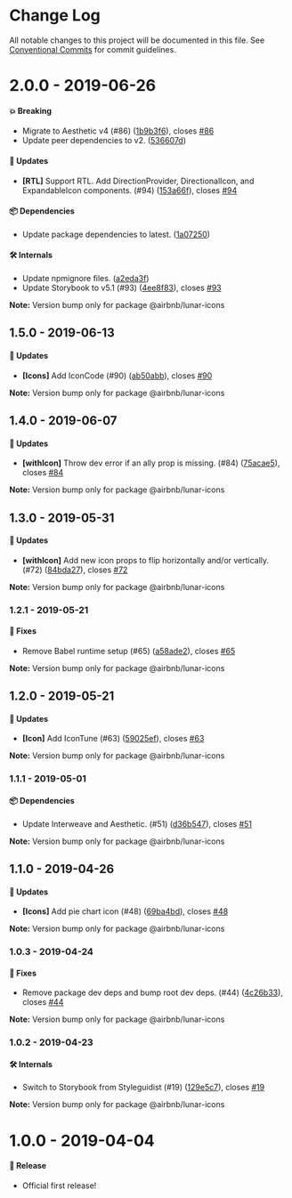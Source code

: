 # Change Log

All notable changes to this project will be documented in this file.
See [Conventional Commits](https://conventionalcommits.org) for commit guidelines.

# 2.0.0 - 2019-06-26

#### 💥 Breaking

- Migrate to Aesthetic v4 (#86) ([1b9b3f6](https://github.com/airbnb/lunar/tree/master/packages/icons/commit/1b9b3f6)), closes [#86](https://github.com/airbnb/lunar/tree/master/packages/icons/issues/86)
- Update peer dependencies to v2. ([536607d](https://github.com/airbnb/lunar/tree/master/packages/icons/commit/536607d))

#### 🚀 Updates

- **[RTL]** Support RTL. Add DirectionProvider, DirectionalIcon, and ExpandableIcon components. (#94) ([153a66f](https://github.com/airbnb/lunar/tree/master/packages/icons/commit/153a66f)), closes [#94](https://github.com/airbnb/lunar/tree/master/packages/icons/issues/94)

#### 📦 Dependencies

- Update package dependencies to latest. ([1a07250](https://github.com/airbnb/lunar/tree/master/packages/icons/commit/1a07250))

#### 🛠 Internals

- Update npmignore files. ([a2eda3f](https://github.com/airbnb/lunar/tree/master/packages/icons/commit/a2eda3f))
- Update Storybook to v5.1 (#93) ([4ee8f83](https://github.com/airbnb/lunar/tree/master/packages/icons/commit/4ee8f83)), closes [#93](https://github.com/airbnb/lunar/tree/master/packages/icons/issues/93)

**Note:** Version bump only for package @airbnb/lunar-icons





## 1.5.0 - 2019-06-13

#### 🚀 Updates

- **[Icons]** Add IconCode (#90) ([ab50abb](https://github.com/airbnb/lunar/commit/ab50abb)), closes [#90](https://github.com/airbnb/lunar/issues/90)

**Note:** Version bump only for package @airbnb/lunar-icons





## 1.4.0 - 2019-06-07

#### 🚀 Updates

- **[withIcon]** Throw dev error if an ally prop is missing. (#84) ([75acae5](https://github.com/airbnb/lunar/commit/75acae5)), closes [#84](https://github.com/airbnb/lunar/issues/84)

**Note:** Version bump only for package @airbnb/lunar-icons





## 1.3.0 - 2019-05-31

#### 🚀 Updates

- **[withIcon]** Add new icon props to flip horizontally and/or vertically. (#72) ([84bda27](https://github.com/airbnb/lunar/commit/84bda27)), closes [#72](https://github.com/airbnb/lunar/issues/72)

**Note:** Version bump only for package @airbnb/lunar-icons





### 1.2.1 - 2019-05-21

#### 🐞 Fixes

- Remove Babel runtime setup (#65) ([a58ade2](https://github.com/airbnb/lunar/commit/a58ade2)), closes [#65](https://github.com/airbnb/lunar/issues/65)

**Note:** Version bump only for package @airbnb/lunar-icons





## 1.2.0 - 2019-05-21

#### 🚀 Updates

- **[Icon]** Add IconTune (#63) ([59025ef](https://github.com/airbnb/lunar/commit/59025ef)), closes [#63](https://github.com/airbnb/lunar/issues/63)

**Note:** Version bump only for package @airbnb/lunar-icons





### 1.1.1 - 2019-05-01

#### 📦 Dependencies

- Update Interweave and Aesthetic. (#51) ([d36b547](https://github.com/airbnb/lunar/commit/d36b547)), closes [#51](https://github.com/airbnb/lunar/issues/51)

**Note:** Version bump only for package @airbnb/lunar-icons





## 1.1.0 - 2019-04-26

#### 🚀 Updates

- **[Icons]** Add pie chart icon (#48) ([69ba4bd](https://github.com/airbnb/lunar/commit/69ba4bd)), closes [#48](https://github.com/airbnb/lunar/issues/48)

**Note:** Version bump only for package @airbnb/lunar-icons





### 1.0.3 - 2019-04-24

#### 🐞 Fixes

- Remove package dev deps and bump root dev deps. (#44) ([4c26b33](https://github.com/airbnb/lunar/commit/4c26b33)), closes [#44](https://github.com/airbnb/lunar/issues/44)

**Note:** Version bump only for package @airbnb/lunar-icons





### 1.0.2 - 2019-04-23

#### 🛠 Internals

- Switch to Storybook from Styleguidist (#19) ([129e5c7](https://github.com/airbnb/lunar/commit/129e5c7)), closes [#19](https://github.com/airbnb/lunar/issues/19)

**Note:** Version bump only for package @airbnb/lunar-icons





# 1.0.0 - 2019-04-04

#### 🎉 Release

- Official first release!
